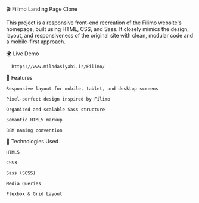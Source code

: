 🎬 Filimo Landing Page Clone

This project is a responsive front-end recreation of the Filimo website's homepage, built using HTML, CSS, and Sass. It closely mimics the design, layout, and responsiveness of the original site with clean, modular code and a mobile-first approach.

🌍 Live Demo

      https://www.miladasiyabi.ir/Filimo/

📌 Features

    Responsive layout for mobile, tablet, and desktop screens

    Pixel-perfect design inspired by Filimo

    Organized and scalable Sass structure

    Semantic HTML5 markup

    BEM naming convention

🧰 Technologies Used

    HTML5

    CSS3

    Sass (SCSS)

    Media Queries

    Flexbox & Grid Layout
